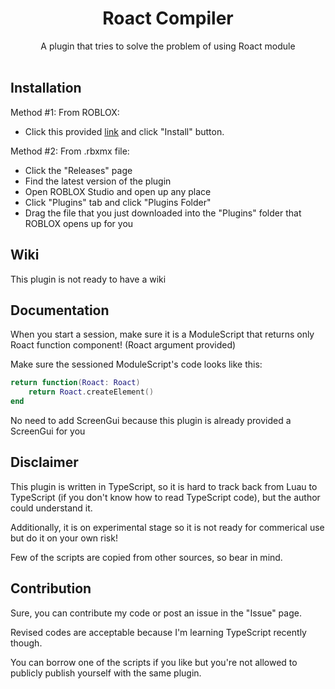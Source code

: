 <h1 align="center">Roact Compiler</h1>

<div align="center">
A plugin that tries to solve the problem of using Roact module
</div>

<br>

## Installation

Method #1: From ROBLOX:

- Click this provided [link](https://www.roblox.com/library/6752892292/Roact-Compiler) and click "Install" button.

Method #2: From .rbxmx file:

- Click the "Releases" page
- Find the latest version of the plugin
- Open ROBLOX Studio and open up any place
- Click "Plugins" tab and click "Plugins Folder"
- Drag the file that you just downloaded into the "Plugins" folder that ROBLOX opens up for you

## Wiki

This plugin is not ready to have a wiki

## Documentation

When you start a session, make sure it is a ModuleScript that returns only Roact function component! (Roact argument provided)

Make sure the sessioned ModuleScript's code looks like this:

```lua
return function(Roact: Roact)
    return Roact.createElement()
end
```

No need to add ScreenGui because this plugin is already provided a ScreenGui for you

## Disclaimer

This plugin is written in TypeScript, so it is hard to track back from Luau to TypeScript (if you don't know how to read TypeScript code), but the author could understand it.

Additionally, it is on experimental stage so it is not ready for commerical use but do it on your own risk!

Few of the scripts are copied from other sources, so bear in mind.

## Contribution

Sure, you can contribute my code or post an issue in the "Issue" page.

Revised codes are acceptable because I'm learning TypeScript recently though.

You can borrow one of the scripts if you like but you're not allowed to publicly publish yourself with the same plugin.
